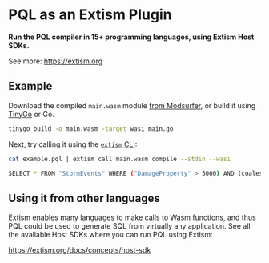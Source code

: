 # PQL as an Extism Plugin

**Run the PQL compiler in 15+ programming languages, using Extism Host SDKs.**

See more: https://extism.org

## Example

Download the compiled `main.wasm` module [from Modsurfer](https://modsurfer.dylibso.com/module?hash=85bcfd5198efdbc30c0aab652c4a5de3c0bb0dfcdedf164131ab5f77329dff5c), or build it using [TinyGo](https://tinygo.org/) or Go.

```sh
tinygo build -o main.wasm -target wasi main.go
```

Next, try calling it using the [`extism` CLI](https://github.com/extism/cli): 

```sh
cat example.pql | extism call main.wasm compile --stdin --wasi

SELECT * FROM "StormEvents" WHERE ("DamageProperty" > 5000) AND (coalesce("EventType" = 'Thunderstorm Wind', FALSE)) ORDER BY "DamageProperty" DESC NULLS LAST LIMIT 3;
```

## Using it from other languages

Extism enables many languages to make calls to Wasm functions, and thus PQL could be used to generate SQL from virtually any application. See all the available Host SDKs where you can run PQL using Extism: 

https://extism.org/docs/concepts/host-sdk

